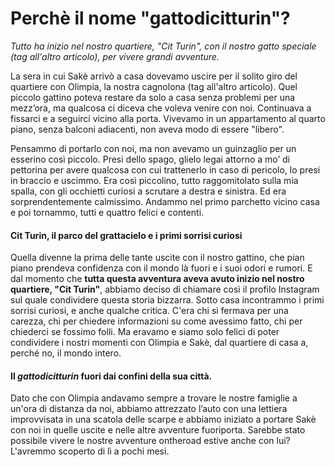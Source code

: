 # Perchè il nome "gattodicitturin"?

*Tutto ha inizio nel nostro quartiere, "Cit Turin", con il nostro gatto speciale (tag all'altro articolo), per vivere grandi avventure.*

La sera in cui Sakè arrivò a casa dovevamo uscire per il solito giro del quartiere con Olimpia, la nostra cagnolona (tag all'altro articolo). Quel piccolo gattino poteva restare da solo a casa senza problemi per una mezz’ora, ma qualcosa ci diceva che voleva venire con noi. Continuava a fissarci e a seguirci vicino alla porta. Vivevamo in un appartamento al quarto piano, senza balconi adiacenti, non aveva modo di essere "libero". 

Pensammo di portarlo con noi, ma non avevamo un guinzaglio per un esserino così piccolo. Presi dello spago, glielo legai attorno a mo’ di pettorina per avere qualcosa con cui trattenerlo in caso di pericolo, lo presi in braccio e uscimmo. 
Era così piccolino, tutto raggomitolato sulla mia spalla, con gli occhietti curiosi a scrutare a destra e sinistra. Ed era sorprendentemente calmissimo. Andammo nel primo parchetto vicino casa e poi tornammo, tutti e quattro felici e contenti.

#### Cit Turin, il parco del grattacielo e i primi sorrisi curiosi

Quella divenne la prima delle tante uscite con il nostro gattino, che pian piano prendeva confidenza con il mondo là fuori e i suoi odori e rumori. E dal momento che **tutta questa avventura aveva avuto inizio nel nostro quartiere, "Cit Turin"**, abbiamo deciso di chiamare così il profilo Instagram sul quale condividere questa storia bizzarra. 
Sotto casa incontrammo i primi sorrisi curiosi, e anche qualche critica. C'era chi si fermava per una carezza, chi per chiedere informazioni su come avessimo fatto, chi per chiederci se fossimo folli. Ma eravamo e siamo solo felici di poter condividere i nostri momenti con Olimpia e Sakè, dal quartiere di casa a, perché no, il mondo intero.

#### Il *gattodicitturin* fuori dai confini della sua città.

Dato che con Olimpia andavamo sempre a trovare le nostre famiglie a un'ora di distanza da noi, abbiamo attrezzato l’auto con una lettiera improvvisata in una scatola delle scarpe e abbiamo iniziato a portare Sakè con noi in quelle uscite e nelle altre avventure fuoriporta. Sarebbe stato possibile vivere le nostre avventure ontheroad estive anche con lui? L'avremmo scoperto di lì a pochi mesi.
